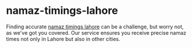 # namaz-timings-lahore
Finding accurate <a href="https://theprayertimings.com/namaz-times-in-lahore/">namaz timings lahore</a> can be a challenge, but worry not, as we've got you covered. Our service ensures you receive precise namaz times not only in Lahore but also in other cities.
